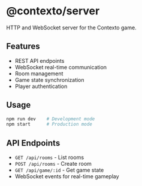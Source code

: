 # @contexto/server

HTTP and WebSocket server for the Contexto game.

## Features

- REST API endpoints
- WebSocket real-time communication
- Room management
- Game state synchronization
- Player authentication

## Usage

```bash
npm run dev    # Development mode
npm start      # Production mode
```

## API Endpoints

- `GET /api/rooms` - List rooms
- `POST /api/rooms` - Create room
- `GET /api/game/:id` - Get game state
- WebSocket events for real-time gameplay
